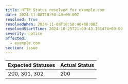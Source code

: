 ```yaml
---
title: HTTP Status resolved for example.com
date: 2024-11-08T18:50:40+00:00Z
resolved: True
resolvedWhen: 2024-11-08T18:50:40+00:00Z
resolvedStartTime: 2024-10-25T21:09:43.191474+00:00
severity: notice
affected:
  - example.com
section: issue
---
```


| Expected Statuses | Actual Status  |
|-------------------|----------------|
| 200, 301, 302 | 200 |
